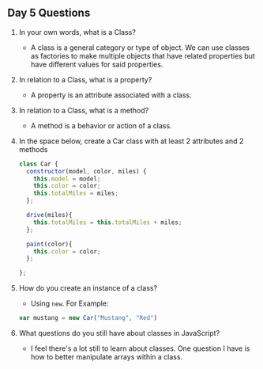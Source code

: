 ## Day 5 Questions

1. In your own words, what is a Class?
   * A class is a general category or type of object. We can use classes as factories to make multiple objects that have related properties but have different values for said properties.

1. In relation to a Class, what is a property?
   * A property is an attribute associated with a class.

1. In relation to a Class, what is a method?
   * A method is a behavior or action of a class.

1. In the space below, create a Car class with at least 2 attributes and 2 methods
   ```javascript
   class Car {
     constructor(model, color, miles) {
       this.model = model;
       this.color = color;
       this.totalMiles = miles;
     };

     drive(miles){
       this.totalMiles = this.totalMiles + miles;
     };

     paint(color){
       this.color = color;
     };

   };
   ```

1. How do you create an instance of a class?
   * Using `new`. For Example:
   ```javascript
   var mustang = new Car("Mustang", "Red")
   ```

1. What questions do you still have about classes in JavaScript?
   * I feel there's a lot still to learn about classes. One question I have is how to better manipulate arrays within a class.
